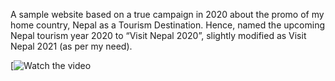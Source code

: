A sample website based on a true campaign in 2020 about the promo of my home country, Nepal as a Tourism Destination. Hence, named the upcoming Nepal tourism year 2020 to “Visit Nepal 2020”, slightly modified as Visit Nepal 2021 (as per my need). 

[![Watch the video](https://youtu.be/ut-U-4m42aQ)
